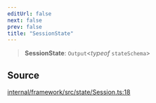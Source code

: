 ```yaml
---
editUrl: false
next: false
prev: false
title: "SessionState"
---
```


> **SessionState**: `Output`\<*typeof* `stateSchema`\>

## Source

[internal/framework/src/state/Session.ts:18](https://github.com/nodenogg-in/alpha-p2p/blob/fd5f5c9/internal/framework/src/state/Session.ts#L18)
